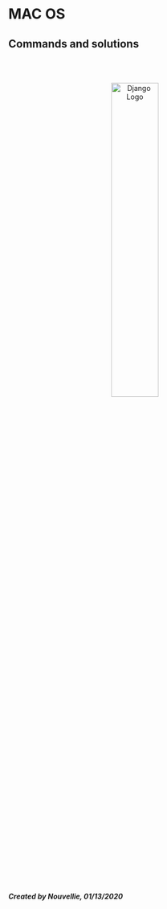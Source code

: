 # MAC OS
## Commands and solutions

<!-- ## Requirements -->
<!-- - []() -->


<br><br><p align="center">
  <img width="43%" height="40%" src="https://developer.apple.com/softwarelicensing/images/mac-logo.svg" alt="Django Logo">
</p>

<br><br>
***Created by Nouvellie, 01/13/2020***